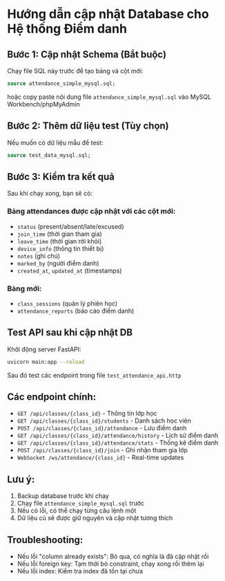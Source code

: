 # Hướng dẫn cập nhật Database cho Hệ thống Điểm danh

## Bước 1: Cập nhật Schema (Bắt buộc)
Chạy file SQL này trước để tạo bảng và cột mới:
```sql
source attendance_simple_mysql.sql;
```
hoặc copy paste nội dung file `attendance_simple_mysql.sql` vào MySQL Workbench/phpMyAdmin

## Bước 2: Thêm dữ liệu test (Tùy chọn)
Nếu muốn có dữ liệu mẫu để test:
```sql
source test_data_mysql.sql;
```

## Bước 3: Kiểm tra kết quả
Sau khi chạy xong, bạn sẽ có:

### Bảng attendances được cập nhật với các cột mới:
- `status` (present/absent/late/excused)
- `join_time` (thời gian tham gia)
- `leave_time` (thời gian rời khỏi) 
- `device_info` (thông tin thiết bị)
- `notes` (ghi chú)
- `marked_by` (người điểm danh)
- `created_at`, `updated_at` (timestamps)

### Bảng mới:
- `class_sessions` (quản lý phiên học)
- `attendance_reports` (báo cáo điểm danh)

## Test API sau khi cập nhật DB

Khởi động server FastAPI:
```bash
uvicorn main:app --reload
```

Sau đó test các endpoint trong file `test_attendance_api.http`

## Các endpoint chính:
- `GET /api/classes/{class_id}` - Thông tin lớp học
- `GET /api/classes/{class_id}/students` - Danh sách học viên  
- `POST /api/classes/{class_id}/attendance` - Lưu điểm danh
- `GET /api/classes/{class_id}/attendance/history` - Lịch sử điểm danh
- `GET /api/classes/{class_id}/attendance/stats` - Thống kê điểm danh
- `POST /api/classes/{class_id}/join` - Ghi nhận tham gia lớp
- `WebSocket /ws/attendance/{class_id}` - Real-time updates

## Lưu ý:
1. Backup database trước khi chạy
2. Chạy file `attendance_simple_mysql.sql` trước
3. Nếu có lỗi, có thể chạy từng câu lệnh một
4. Dữ liệu cũ sẽ được giữ nguyên và cập nhật tương thích

## Troubleshooting:
- Nếu lỗi "column already exists": Bỏ qua, có nghĩa là đã cập nhật rồi
- Nếu lỗi foreign key: Tạm thời bỏ constraint, chạy xong rồi thêm lại
- Nếu lỗi index: Kiểm tra index đã tồn tại chưa
